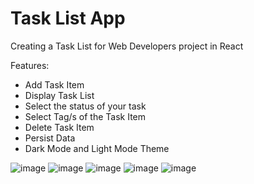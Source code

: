 # Task List App

Creating a Task List for Web Developers project in React

Features:

- Add Task Item
- Display Task List
- Select the status of your task
- Select Tag/s of the Task Item
- Delete Task Item
- Persist Data
- Dark Mode and Light Mode Theme

![image](https://github.com/user-attachments/assets/f3fc33ee-91c3-4d9f-94c5-31d73f2af8d5)
![image](https://github.com/user-attachments/assets/90b627a3-ded1-47d3-a320-91299da5f37f)
![image](https://github.com/user-attachments/assets/153d1239-0eb0-4e7a-b64c-89ca1d31752e)
![image](https://github.com/user-attachments/assets/b7f76033-71cc-4426-846a-b4a2131e5dfd)
![image](https://github.com/user-attachments/assets/6e73dc95-bf8c-47e8-aa60-29c72e0e40cc)

